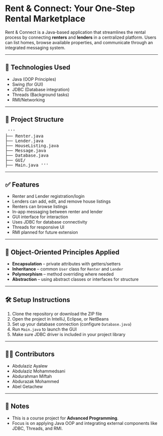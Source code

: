 # Rent & Connect: Your One-Step Rental Marketplace

Rent & Connect is a Java-based application that streamlines the rental process by connecting **renters** and **lenders** in a centralized platform. Users can list homes, browse available properties, and communicate through an integrated messaging system.

---

## 🔧 Technologies Used

- Java (OOP Principles)
- Swing (for GUI)
- JDBC (Database integration)
- Threads (Background tasks)
- RMI/Networking

---

## 📁 Project Structure
<pre> '''
├── Renter.java
├── Lender.java
├── HouseListing.java
├── Message.java
├── Database.java
├── GUI/
├── Main.java '''
</pre>

---

## ✅ Features

- Renter and Lender registration/login
- Lenders can add, edit, and remove house listings
- Renters can browse listings
- In-app messaging between renter and lender
- GUI interface for interaction
- Uses JDBC for database connectivity
- Threads for responsive UI
- RMI planned for future extension

---

## 🔐 Object-Oriented Principles Applied

- **Encapsulation** – private attributes with getters/setters  
- **Inheritance** – common `User` class for `Renter` and `Lender`  
- **Polymorphism** – method overriding where needed  
- **Abstraction** – using abstract classes or interfaces for structure

---

## 🛠️ Setup Instructions

1. Clone the repository or download the ZIP file
2. Open the project in IntelliJ, Eclipse, or NetBeans
3. Set up your database connection (configure `Database.java`)
4. Run `Main.java` to launch the GUI
5. Make sure JDBC driver is included in your project library

---

## 🧑‍💻 Contributors

- Abdulaziz Ayalew
- Abdulaziz Mohammedsani
- Abdurahman Miftah
- Abdurazak Mohammed
- Abel Getachew

---

## 📌 Notes

- This is a course project for **Advanced Programming**.
- Focus is on applying Java OOP and integrating external components like JDBC, Threads, and RMI.

